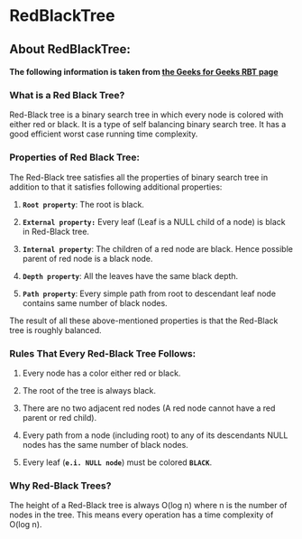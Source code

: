 # RedBlackTree

## About RedBlackTree:

#### The following information is taken from [the Geeks for Geeks RBT page](https://www.geeksforgeeks.org/introduction-to-red-black-tree/?ref=lbp)

### What is a Red Black Tree?
Red-Black tree is a binary search tree in which every node is colored with either red or black. It is a type of self balancing binary search tree. It has a good efficient worst case running time complexity. 

### Properties of Red Black Tree:
The Red-Black tree satisfies all the properties of binary search tree in addition to that it satisfies following additional properties:

1. **`Root property`**: The root is black.

2. **`External property:`** Every leaf (Leaf is a NULL child of a node) is black in Red-Black tree.

3. **`Internal property`**: The children of a red node are black. Hence possible parent of red node is a black node.

4. **`Depth property`**: All the leaves have the same black depth.

5. **`Path property`**: Every simple path from root to descendant leaf node contains same number of black nodes. 

The result of all these above-mentioned properties is that the Red-Black tree is roughly balanced.

### Rules That Every Red-Black Tree Follows:
1. Every node has a color either red or black.

2. The root of the tree is always black.

3. There are no two adjacent red nodes (A red node cannot have a red parent or red child).

4. Every path from a node (including root) to any of its descendants NULL nodes has the same number of black nodes.

5. Every leaf (**`e.i. NULL node`**) must be colored **`BLACK`**.

### Why Red-Black Trees?
The height of a Red-Black tree is always O(log n) where n is the number of nodes in the tree. This means every operation has a time complexity of O(log n).